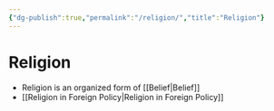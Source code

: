 ```yaml
---
{"dg-publish":true,"permalink":"/religion/","title":"Religion"}
---
```


# Religion
- Religion is an organized form of [[Belief\|Belief]]
- [[Religion in Foreign Policy\|Religion in Foreign Policy]]